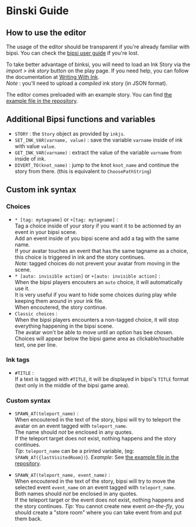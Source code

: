 # Binski Guide

## How to use the editor

The usage of the editor should be transparent if you're already familiar with bipsi. You can check the [bipsi user guide](https://kool.tools/bipsi/user-guide.pdf) if you're lost.

To take better advantage of binksi, you will need to load an Ink Story via the *import > ink story* button on the play page. If you need help, you can follow the documentation at [Writing With Ink](https://github.com/inkle/ink/blob/master/Documentation/WritingWithInk.md).  
*Note* : you'll need to upload a _compiled_ ink story (in JSON format).

The editor comes preloaded with an example story. You can find [the example file in the repository](https://github.com/smwhr/binksi/blob/main/data/story.ink).

## Additional Bipsi functions and variables

* `STORY` : the `Story` object as provided by `inkjs`.
* `SET_INK_VAR(varname, value)` : save the variable `varname` inside of ink with value `value`.
* `GET_INK_VAR(varname)` : extract the value of the variable `varname` from inside of ink.
* `DIVERT_TO(knot_name)` : jump to the knot `knot_name` and continue the story from there. (this is equivalent to `ChoosePathString`)

## Custom ink syntax

### Choices

* `* [tag: mytagname]` or `+[tag: mytagname]` :  
    Tag a choice inside of your story if you want it to be actionned by an event in your bipsi scene.  
    Add an event inside of you bipsi scene and add a tag with the same name.  
    If your avatar touches an event that has the same tagname as a choice, this choice is triggered in ink and the story continues.  
    _Note_: tagged choices do not prevent your avatar from moving in the scene.
* `* [auto: invisible action]` or `+[auto: invisible action]` :  
    When the bipsi players encouters an `auto` choice, it will automatically use it.  
    It is very useful if you want to hide some choices during play while keeping them around in your ink file.  
    When encoutered, the story continue.  
* `Classic choices` :  
    When the bipsi players encounters a non-tagged choice, it will stop everything happening in the bipsi scene.  
    The avatar won't be able to move until an option has bee chosen.  
    Choices will appear below the bipsi game area as clickable/touchable text, one per line.


### Ink tags

* `#TITLE` :  
    If a text is tagged with `#TITLE`, it will be displayed in bipsi's `TITLE` format (text only in the middle of the bipsi game area).

### Custom syntax

* `SPAWN_AT(teleport_name)` :  
    When encoutered in the text of the story, bipsi will try to teleport the avatar on an event tagged with `teleport_name`.  
    The name should _not_ be enclosed in any quotes.  
    If the teleport target does not exist, nothing happens and the story continues.  
    _Tip_: `teleport_name` can be a printed variable, (eg: `SPAWN_AT({lastVisitedRoom})`).
    _Example_: See [the example file in the repository](https://github.com/smwhr/binksi/blob/main/data/story.ink).


* `SPAWN_AT(teleport_name, event_name)` :  
    When encoutered in the text of the story, bipsi will try to move the selected event `event_name` on an event tagged with `teleport_name`.  
    Both names should _not_ be enclosed in any quotes.  
    If the teleport target or the event does not exist, nothing happens and the story continues. 
    _Tip_: You cannot create new event _on-the-fly_, you should create a "store room" where you can take event from and put them back.